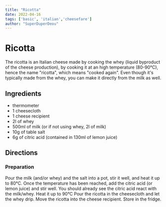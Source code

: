 ```yaml
---
title: "Ricotta"
date: 2022-04-16
tags: ['basic', 'italian','cheesefare']
author: "SuperDuperDeou"
---
```


# Ricotta

The ricotta is an Italian cheese made by cooking the whey (liquid byproduct of the cheese production), by cooking it at an high temperature (80-90°C), hence the name "ricotta", which means "cooked again". Even though it's typically made from the whey, you can make it directly from the milk as well.

## Ingredients

- thermometer
- 1 cheesecloth
- 1 cheese recipient
- 2l of whey
- 500ml of milk (or if not using whey, 2l of milk)
- 10g of table salt
- 6g of citric acid (contained in 130ml of lemon juice)

## Directions

### Preparation

Pour the milk (and/or whey) and the salt into a pot, stir it well, and heat it up to 80°C.
Once the temperature has been reached, add the citric acid (or lemon juice) and stir well. You should already see the citric acid react with the milk/whey.
Heat it up to 90°C
Pour the ricotta in the cheesecloth and let the whey drip.
Move the ricotta into the cheese recipient.
Store in the fridge.
